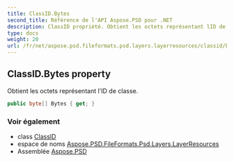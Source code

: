 ```yaml
---
title: ClassID.Bytes
second_title: Référence de l'API Aspose.PSD pour .NET
description: ClassID propriété. Obtient les octets représentant lID de classe.
type: docs
weight: 20
url: /fr/net/aspose.psd.fileformats.psd.layers.layerresources/classid/bytes/
---
```

## ClassID.Bytes property

Obtient les octets représentant l'ID de classe.

```csharp
public byte[] Bytes { get; }
```

### Voir également

* class [ClassID](../)
* espace de noms [Aspose.PSD.FileFormats.Psd.Layers.LayerResources](../../classid/)
* Assemblée [Aspose.PSD](../../../)


